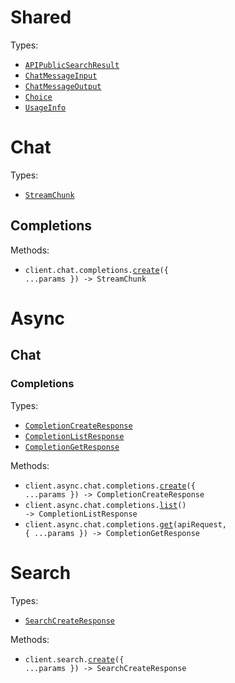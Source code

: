 # Shared

Types:

- <code><a href="./src/resources/shared.ts">APIPublicSearchResult</a></code>
- <code><a href="./src/resources/shared.ts">ChatMessageInput</a></code>
- <code><a href="./src/resources/shared.ts">ChatMessageOutput</a></code>
- <code><a href="./src/resources/shared.ts">Choice</a></code>
- <code><a href="./src/resources/shared.ts">UsageInfo</a></code>

# Chat

Types:

- <code><a href="./src/resources/chat/chat.ts">StreamChunk</a></code>

## Completions

Methods:

- <code title="post /chat/completions">client.chat.completions.<a href="./src/resources/chat/completions.ts">create</a>({ ...params }) -> StreamChunk</code>

# Async

## Chat

### Completions

Types:

- <code><a href="./src/resources/async/chat/completions.ts">CompletionCreateResponse</a></code>
- <code><a href="./src/resources/async/chat/completions.ts">CompletionListResponse</a></code>
- <code><a href="./src/resources/async/chat/completions.ts">CompletionGetResponse</a></code>

Methods:

- <code title="post /async/chat/completions">client.async.chat.completions.<a href="./src/resources/async/chat/completions.ts">create</a>({ ...params }) -> CompletionCreateResponse</code>
- <code title="get /async/chat/completions">client.async.chat.completions.<a href="./src/resources/async/chat/completions.ts">list</a>() -> CompletionListResponse</code>
- <code title="get /async/chat/completions/{api_request}">client.async.chat.completions.<a href="./src/resources/async/chat/completions.ts">get</a>(apiRequest, { ...params }) -> CompletionGetResponse</code>

# Search

Types:

- <code><a href="./src/resources/search.ts">SearchCreateResponse</a></code>

Methods:

- <code title="post /search">client.search.<a href="./src/resources/search.ts">create</a>({ ...params }) -> SearchCreateResponse</code>
